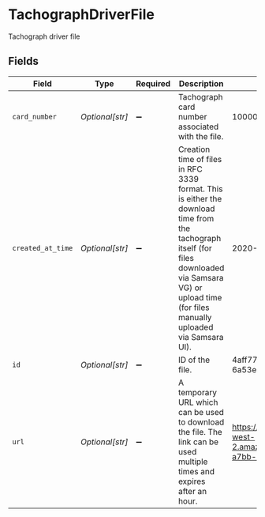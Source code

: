 # TachographDriverFile

Tachograph driver file


## Fields

| Field                                                                                                                                                                                                     | Type                                                                                                                                                                                                      | Required                                                                                                                                                                                                  | Description                                                                                                                                                                                               | Example                                                                                                                                                                                                   |
| --------------------------------------------------------------------------------------------------------------------------------------------------------------------------------------------------------- | --------------------------------------------------------------------------------------------------------------------------------------------------------------------------------------------------------- | --------------------------------------------------------------------------------------------------------------------------------------------------------------------------------------------------------- | --------------------------------------------------------------------------------------------------------------------------------------------------------------------------------------------------------- | --------------------------------------------------------------------------------------------------------------------------------------------------------------------------------------------------------- |
| `card_number`                                                                                                                                                                                             | *Optional[str]*                                                                                                                                                                                           | :heavy_minus_sign:                                                                                                                                                                                        | Tachograph card number associated with the file.                                                                                                                                                          | 1000000492436002                                                                                                                                                                                          |
| `created_at_time`                                                                                                                                                                                         | *Optional[str]*                                                                                                                                                                                           | :heavy_minus_sign:                                                                                                                                                                                        | Creation time of files in RFC 3339 format. This is either the download time from the tachograph itself (for files downloaded via Samsara VG) or upload time (for files manually uploaded via Samsara UI). | 2020-01-02T15:04:05Z07:00                                                                                                                                                                                 |
| `id`                                                                                                                                                                                                      | *Optional[str]*                                                                                                                                                                                           | :heavy_minus_sign:                                                                                                                                                                                        | ID of the file.                                                                                                                                                                                           | 4aff772c-a7bb-45e6-8e41-6a53e34feb83                                                                                                                                                                      |
| `url`                                                                                                                                                                                                     | *Optional[str]*                                                                                                                                                                                           | :heavy_minus_sign:                                                                                                                                                                                        | A temporary URL which can be used to download the file. The link can be used multiple times and expires after an hour.                                                                                    | https://samsara-tachograph-files.s3.us-west-2.amazonaws.com/123/456/789/4aff772c-a7bb-45e6-8e41-6a53e34feb83.ddd                                                                                          |
